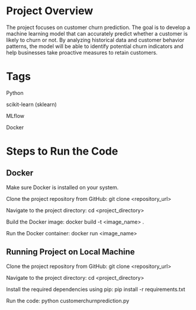# Project Overview
The project focuses on customer churn prediction. The goal is to develop a machine learning model that can accurately predict whether a customer is likely to churn or not. By analyzing historical data and customer behavior patterns, the model will be able to identify potential churn indicators and help businesses take proactive measures to retain customers.

# Tags
  Python
  
  scikit-learn (sklearn)
  
  MLflow
  
  Docker

# Steps to Run the Code

## Docker
  Make sure Docker is installed on your system.
  
  Clone the project repository from GitHub: git clone <repository_url>
  
  Navigate to the project directory: cd <project_directory>
  
  Build the Docker image: docker build -t <image_name> .
  
  Run the Docker container: docker run <image_name>
  
## Running Project on Local Machine
Clone the project repository from GitHub: git clone <repository_url>

Navigate to the project directory: cd <project_directory>

Install the required dependencies using pip: pip install -r requirements.txt

Run the code: python customerchurnprediction.py
